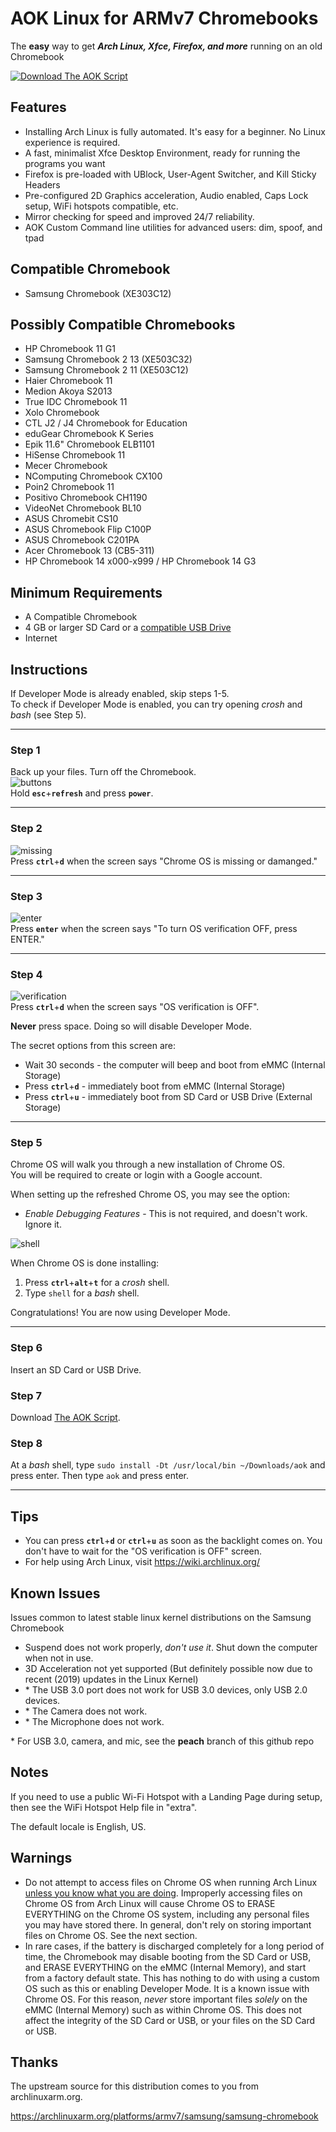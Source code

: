 # AOK Linux for ARMv7 Chromebooks
The **easy** way to get ***Arch Linux, Xfce, Firefox, and more*** running on an old Chromebook

[![Download The AOK Script](https://raw.githubusercontent.com/cubetronic/aok/master/files/arch_linux_gnome_menu_icon_by_byamato.png)](https://www.dropbox.com/s/ahhk0cvjjavfqi4/aok?dl=1 "Download The AOK Script")

## Features
- Installing Arch Linux is fully automated. It's easy for a beginner. No Linux experience is required.
- A fast, minimalist Xfce Desktop Environment, ready for running the programs you want
- Firefox is pre-loaded with UBlock, User-Agent Switcher, and Kill Sticky Headers
- Pre-configured 2D Graphics acceleration, Audio enabled, Caps Lock setup, WiFi hotspots compatible, etc.
- Mirror checking for speed and improved 24/7 reliability.
- AOK Custom Command line utilities for advanced users: dim, spoof, and tpad

## Compatible Chromebook
- Samsung Chromebook (XE303C12)

## Possibly Compatible Chromebooks
- HP Chromebook 11 G1
- Samsung Chromebook 2 13 (XE503C32)
- Samsung Chromebook 2 11 (XE503C12)
- Haier Chromebook 11
- Medion Akoya S2013
- True IDC Chromebook 11
- Xolo Chromebook
- CTL J2 / J4 Chromebook for Education
- eduGear Chromebook K Series
- Epik 11.6" Chromebook ELB1101
- HiSense Chromebook 11
- Mecer Chromebook
- NComputing Chromebook CX100
- Poin2 Chromebook 11
- Positivo Chromebook CH1190
- VideoNet Chromebook BL10
- ASUS Chromebit CS10
- ASUS Chromebook Flip C100P
- ASUS Chromebook C201PA
- Acer Chromebook 13 (CB5-311)
- HP Chromebook 14 x000-x999 / HP Chromebook 14 G3

## Minimum Requirements
- A Compatible Chromebook
- 4 GB or larger SD Card or a [compatible USB Drive](https://github.com/cubetronic/aok/wiki#is-my-usb-flash-drive-bootable "Check the Wiki")
- Internet

## Instructions
If Developer Mode is already enabled, skip steps 1-5.  
To check if Developer Mode is enabled, you can try opening *crosh* and *bash* (see Step 5).

---

### Step 1
Back up your files. Turn off the Chromebook.  
![buttons](https://user-images.githubusercontent.com/11820866/70834287-c5e73380-1dae-11ea-88c2-fc9c7940bd91.png "The location of the ESC, Refresh (or F3), and Power Buttons")  
Hold **`esc`**+**`refresh`** and press **`power`**.

---

### Step 2
![missing](https://user-images.githubusercontent.com/11820866/70834349-f202b480-1dae-11ea-97f9-7a410f74ac9a.png "Screen shows 'Chrome OS is missing or damanged.'")  
Press **`ctrl`**+**`d`** when the screen says "Chrome OS is missing or damanged."

---

### Step 3
![enter](https://user-images.githubusercontent.com/11820866/70834851-435f7380-1db0-11ea-95ea-625e30a5c2a1.png "Screen shows 'To turn OS verification OFF, press ENTER.'")  
Press **`enter`** when the screen says "To turn OS verification OFF, press ENTER."

---

### Step 4
![verification](https://user-images.githubusercontent.com/11820866/70834971-8883a580-1db0-11ea-8ca1-d77cb3843cf2.png "Screen shows 'OS verification is OFF'")  
Press **`ctrl`**+**`d`** when the screen says "OS verification is OFF".  

**Never** press space. Doing so will disable Developer Mode.  

The secret options from this screen are:
- Wait 30 seconds - the computer will beep and boot from eMMC (Internal Storage)
- Press **`ctrl`**+**`d`** - immediately boot from eMMC (Internal Storage)
- Press **`ctrl`**+**`u`** - immediately boot from SD Card or USB Drive (External Storage)  

---

### Step 5
Chrome OS will walk you through a new installation of Chrome OS.  
You will be required to create or login with a Google account.  

When setting up the refreshed Chrome OS, you may see the option:
- *Enable Debugging Features* - This is not required, and doesn't work. Ignore it.

![shell](https://user-images.githubusercontent.com/11820866/70835504-2cba1c00-1db2-11ea-8fef-d82942d33e6a.png "Screen shows Chrome OS developer shell")  

When Chrome OS is done installing:
1. Press **`ctrl`**+**`alt`**+**`t`** for a *crosh* shell.
2. Type `shell` for a *bash* shell.

Congratulations! You are now using Developer Mode.

---

### Step 6
Insert an SD Card or USB Drive.

### Step 7
Download [The AOK Script](https://www.dropbox.com/s/ahhk0cvjjavfqi4/aok?dl=1 "Download The AOK Script").

### Step 8
At a *bash* shell, type `sudo install -Dt /usr/local/bin ~/Downloads/aok` and press enter.
Then type `aok` and press enter.

---

## Tips
- You can press **`ctrl`**+**`d`** or **`ctrl`**+**`u`** as soon as the backlight comes on. You don't have to wait for the "OS verification is OFF" screen.
- For help using Arch Linux, visit https://wiki.archlinux.org/

## Known Issues
Issues common to latest stable linux kernel distributions on the Samsung Chromebook
- Suspend does not work properly, *don't use it*. Shut down the computer when not in use.
- 3D Acceleration not yet supported (But definitely possible now due to recent (2019) updates in the Linux Kernel)
- \* The USB 3.0 port does not work for USB 3.0 devices, only USB 2.0 devices.
- \* The Camera does not work.
- \* The Microphone does not work.

\* For USB 3.0, camera, and mic, see the **peach** branch of this github repo

## Notes
If you need to use a public Wi-Fi Hotspot with a Landing Page during setup, then see the WiFi Hotspot Help file in "extra".  

The default locale is English, US.

## Warnings
- Do not attempt to access files on Chrome OS when running Arch Linux [unless you know what you are doing](https://github.com/cubetronic/aok/wiki/Accessing-Files-between-Chrome-OS-and-Arch-Linux "*unless you know what you are doing*"). Improperly accessing files on Chrome OS from Arch Linux will cause Chrome OS to ERASE EVERYTHING on the Chrome OS system, including any personal files you may have stored there. In general, don't rely on storing important files on Chrome OS. See the next section.
- In rare cases, if the battery is discharged completely for a long period of time, the Chromebook may disable booting from the SD Card or USB, and ERASE EVERYTHING on the eMMC (Internal Memory), and start from a factory default state. This has nothing to do with using a custom OS such as this or enabling Developer Mode. It is a known issue with Chrome OS. For this reason, *never* store important files *solely* on the eMMC (Internal Memory) such as within Chrome OS. This does not affect the integrity of the SD Card or USB, or your files on the SD Card or USB.

## Thanks
The upstream source for this distribution comes to you from archlinuxarm.org.

https://archlinuxarm.org/platforms/armv7/samsung/samsung-chromebook
